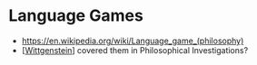 # Language Games
- https://en.wikipedia.org/wiki/Language_game_(philosophy)
- [[Wittgenstein]] covered them in Philosophical Investigations?

[//begin]: # "Autogenerated link references for markdown compatibility"
[Wittgenstein]: wittgenstein.md "Wittgenstein"
[//end]: # "Autogenerated link references"